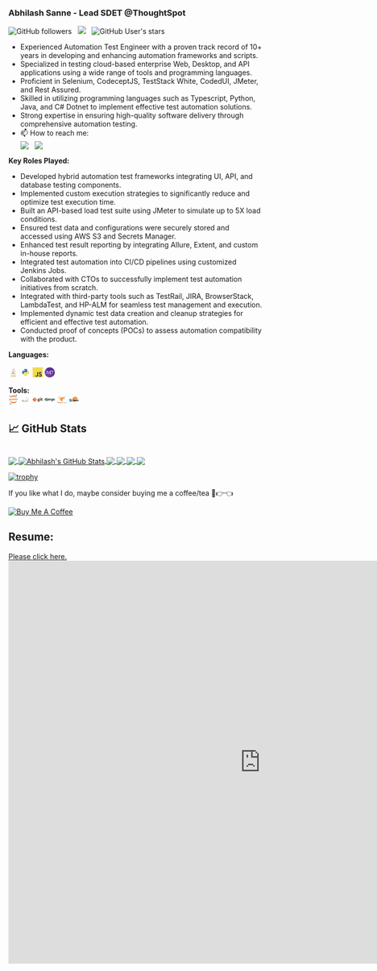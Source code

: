### Abhilash Sanne - Lead SDET @ThoughtSpot

![GitHub followers](https://img.shields.io/github/followers/sanneabhilash) &nbsp; ![](https://visitor-badge.glitch.me/badge?page_id=sanneabhilash.sanneabhilash?style=for-the-badge) &nbsp; ![GitHub User's stars](https://img.shields.io/github/stars/sanneabhilash?style=social)

- Experienced Automation Test Engineer with a proven track record of 10+ years in developing and enhancing automation frameworks and scripts.
- Specialized in testing cloud-based enterprise Web, Desktop, and API applications using a wide range of tools and programming languages.
- Proficient in Selenium, CodeceptJS, TestStack White, CodedUI, JMeter, and Rest Assured.
- Skilled in utilizing programming languages such as Typescript, Python, Java, and C# Dotnet to implement effective test automation solutions.
- Strong expertise in ensuring high-quality software delivery through comprehensive automation testing.
- 📫 How to reach me: <br/>
[<img src="https://img.icons8.com/color/48/000000/linkedin.png" width="2.5%" align="center"/>](https://www.linkedin.com/in/sanneabhilash/)  &nbsp; <a href="mailto:sanne.abhi@gmail.com"> <img src="https://img.icons8.com/fluent/48/000000/gmail.png" width="2.5%" align="center"/></a> &nbsp; 
  

**Key Roles Played:**  
- Developed hybrid automation test frameworks integrating UI, API, and database testing components.
- Implemented custom execution strategies to significantly reduce and optimize test execution time.
- Built an API-based load test suite using JMeter to simulate up to 5X load conditions.
- Ensured test data and configurations were securely stored and accessed using AWS S3 and Secrets Manager.
- Enhanced test result reporting by integrating Allure, Extent, and custom in-house reports.
- Integrated test automation into CI/CD pipelines using customized Jenkins Jobs.
- Collaborated with CTOs to successfully implement test automation initiatives from scratch.
- Integrated with third-party tools such as TestRail, JIRA, BrowserStack, LambdaTest, and HP-ALM for seamless test management and execution.
- Implemented dynamic test data creation and cleanup strategies for efficient and effective test automation.
- Conducted proof of concepts (POCs) to assess automation compatibility with the product.

**Languages:**  <br><br>
<code><img height="20" src="https://raw.githubusercontent.com/github/explore/80688e429a7d4ef2fca1e82350fe8e3517d3494d/topics/java/java.png"></code>
<code><img height="20" src="https://raw.githubusercontent.com/github/explore/80688e429a7d4ef2fca1e82350fe8e3517d3494d/topics/python/python.png"></code>
<code><img height="20" src="https://raw.githubusercontent.com/github/explore/80688e429a7d4ef2fca1e82350fe8e3517d3494d/topics/javascript/javascript.png"></code>
<code><img height="20" src="https://raw.githubusercontent.com/github/explore/80688e429a7d4ef2fca1e82350fe8e3517d3494d/topics/dotnet/dotnet.png"></code>


**Tools:** <be><br>
<code><img height="20" src="https://raw.githubusercontent.com/github/explore/80688e429a7d4ef2fca1e82350fe8e3517d3494d/topics/jupyter-notebook/jupyter-notebook.png"></code>
<code><img height="20" src="https://raw.githubusercontent.com/github/explore/80688e429a7d4ef2fca1e82350fe8e3517d3494d/topics/mysql/mysql.png"></code>
<code><img height="20" src="https://raw.githubusercontent.com/github/explore/80688e429a7d4ef2fca1e82350fe8e3517d3494d/topics/git/git.png"></code>
<code><img height="20" src="https://raw.githubusercontent.com/github/explore/80688e429a7d4ef2fca1e82350fe8e3517d3494d/topics/django/django.png"></code>
<code><img height="20" src="https://raw.githubusercontent.com/github/explore/80688e429a7d4ef2fca1e82350fe8e3517d3494d/topics/tensorflow/tensorflow.png"></code>
<code><img height="20" src="https://raw.githubusercontent.com/github/explore/80688e429a7d4ef2fca1e82350fe8e3517d3494d/topics/scikit-learn/scikit-learn.png"></code>


## &#x1f4c8; GitHub Stats
<br>

<a href="https://github.com/sanneabhilash/sanneabhilash">
  <img align="center" src="https://github-readme-stats.vercel.app/api/top-langs/?username=sanneabhilash&hide=java,html,tex&title_color=ffffff&text_color=c9cacc&icon_color=2bbc8a&bg_color=1d1f21&langs_count=3" />
</a>
<a href="https://github.com/sanneabhilash/sanneabhilash">
  <img align="center" src="https://github-readme-stats.vercel.app/api?username=sanneabhilash&show_icons=true&&theme=radical" alt="Abhilash's GitHub Stats" />
</a>

<a href="https://github.com/sanneabhilash/TestNG_With_Java">
  <img align="center" src="https://github-readme-stats.vercel.app/api/pin/?username=sanneabhilash&repo=TestNG_With_Java&title_color=ffffff&text_color=c9cacc&icon_color=2bbc8a&bg_color=1d1f21" />
</a>

<a href="https://github.com/sanneabhilash/nightwatchJs_PageObjects">
  <img align="center" src="https://github-readme-stats.vercel.app/api/pin/?username=sanneabhilash&repo=nightwatchJs_PageObjects&title_color=ffffff&text_color=c9cacc&icon_color=2bbc8a&bg_color=1d1f21" />
</a>

<a href="https://github.com/sanneabhilash/Nunit_CShaprp_CheatSheet">
  <img align="center" src="https://github-readme-stats.vercel.app/api/pin/?username=sanneabhilash&repo=Nunit_CShaprp_CheatSheet&title_color=ffffff&text_color=c9cacc&icon_color=2bbc8a&bg_color=1d1f21" />
</a>    

<a href="https://github.com/sanneabhilash/DesktopCodedUiAutomation">
  <img align="center" src="https://github-readme-stats.vercel.app/api/pin/?username=sanneabhilash&repo=DesktopCodedUiAutomation&title_color=ffffff&text_color=c9cacc&icon_color=2bbc8a&bg_color=1d1f21" />
</a>   
  
 [![trophy](https://github-profile-trophy.vercel.app/?username=sanneabhilash&theme=juicyfresh&no-frame=true&row=1&&margin-w=20&no-bg=true)](https://github-profile-trophy.vercel.app/?username=sanneabhilash&theme=juicyfresh&no-frame=true&row=1&&margin-w=20&no-bg=true)
 
 
If you like what I do, maybe consider buying me a coffee/tea 🥺👉👈 
  
<a href="https://www.buymeacoffee.com/sanneabhilash" target="_blank"><img src="https://cdn.buymeacoffee.com/buttons/v2/default-red.png" alt="Buy Me A Coffee" width="150"></a>

## Resume:
<a href="https://github.com/sanneabhilash/sanneabhilash/blob/main/Abhilash_Resume.pdf" target="_blank">Please click here.</a> <embed src="https://github.com/sanneabhilash/sanneabhilash/blob/main/Abhilash_Resume.pdf" width="1000px" height="800px" />
